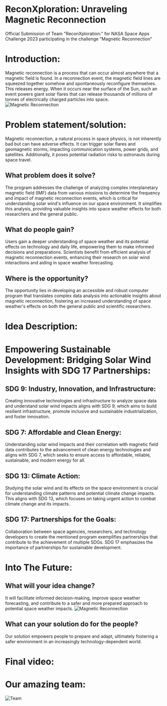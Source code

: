 # ReconXploration: Unraveling Magnetic Reconnection
Official Submission of Team "ReconXploration:" for NASA Space Apps Challenge 2023 participating in the challenge “Magnetic Reconnection”
# Introduction:
Magnetic reconnection is a process that can occur almost anywhere that a magnetic field is found. In a reconnection event, the magnetic field lines are squeezed together somehow and spontaneously reconfigure themselves. This releases energy. When it occurs near the surface of the Sun, such an event powers giant solar flares that can release thousands of millions of tonnes of electrically charged particles into space.
![Magnetic Reconnection](https://web.whatsapp.com/b3d7a521-94e2-4f42-a54b-ea2e74f74003)
# Problem statement/solution:
Magnetic reconnection, a natural process in space physics, is not inherently bad but can have adverse effects. It can trigger solar flares and geomagnetic storms, impacting communication systems, power grids, and satellites. Additionally, it poses potential radiation risks to astronauts during space travel.
##  What problem does it solve? 
The program addresses the challenge of analyzing complex interplanetary magnetic field (IMF) data from various missions to determine the frequency and impact of magnetic reconnection events, which is critical for understanding solar wind's influence on our space environment. It simplifies this analysis, providing valuable insights into space weather effects for both researchers and the general public.
##  What do people gain?
Users gain a deeper understanding of space weather and its potential effects on technology and daily life, empowering them to make informed decisions and preparations. Scientists benefit from efficient analysis of magnetic reconnection events, enhancing their research on solar wind interactions and aiding in space weather forecasting.
## Where is the opportunity?
The opportunity lies in developing an accessible and robust computer program that translates complex data analysis into actionable insights about magnetic reconnection, fostering an increased understanding of space weather's effects on both the general public and scientific researchers.
# Idea Description:
# Empowering Sustainable Development: Bridging Solar Wind Insights with SDG 17 Partnerships:
## SDG 9: Industry, Innovation, and Infrastructure:
Creating innovative technologies and infrastructure to analyze space data and understand solar wind impacts aligns with SDG 9, which aims to build resilient infrastructure, promote inclusive and sustainable industrialization, and foster innovation.
## SDG 7: Affordable and Clean Energy:
Understanding solar wind impacts and their correlation with magnetic field data contributes to the advancement of clean energy technologies and aligns with SDG 7, which seeks to ensure access to affordable, reliable, sustainable, and modern energy for all.
## SDG 13: Climate Action:
Studying the solar wind and its effects on the space environment is crucial for understanding climate patterns and potential climate change impacts. This aligns with SDG 13, which focuses on taking urgent action to combat climate change and its impacts.
## SDG 17: Partnerships for the Goals:
Collaboration between space agencies, researchers, and technology developers to create the mentioned program exemplifies partnerships that contribute to the achievement of multiple SDGs. SDG 17 emphasizes the importance of partnerships for sustainable development.
# Into The Future:
## What will your idea change?
It will facilitate informed decision-making, improve space weather forecasting, and contribute to a safer and more prepared approach to potential space weather impacts.
![Magnetic Reconnection](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)
## What can your solution do for the people?
Our solution empowers people to prepare and adapt, ultimately fostering a safer environment in an increasingly technology-dependent world.
# Final video:
# Our amazing team:
![Team](https://www.figma.com/file/VS47qb5Nc57dhDf9wqP57r/space-apps-challenge-Banner?type=design&node-id=0%3A1&mode=design&t=OMO7bBCpnG6VfE7N-1)
